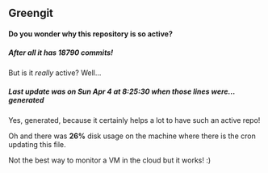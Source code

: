 ## Greengit

#### Do you wonder why this repository is so active?

##### After all it has 18790 commits!

But is it *really* active? Well...

##### Last update was on Sun Apr 4 at 8:25:30 when those lines were... generated

Yes, generated, because it certainly helps a lot to have such an active repo!

Oh and there was **26%** disk usage on the machine
where there is the cron updating this file.

Not the best way to monitor a VM in the cloud but it works! :)
